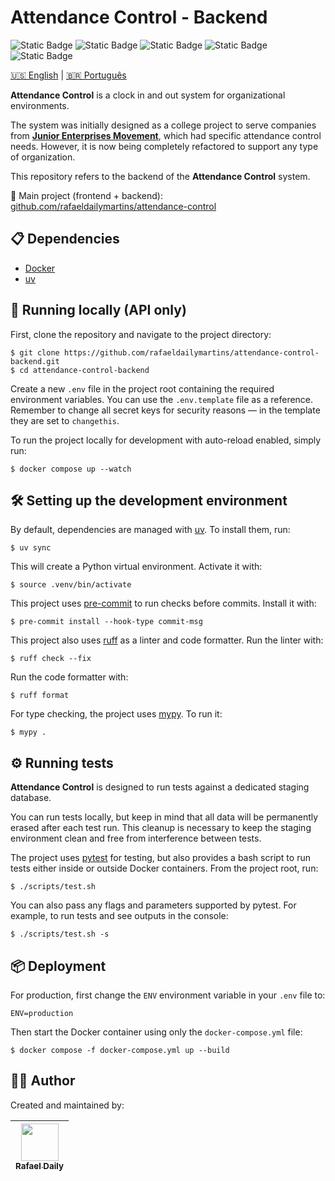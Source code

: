 # Attendance Control - Backend
![Static Badge](https://img.shields.io/badge/Test-passing-green)
![Static Badge](https://img.shields.io/badge/python-3.12-blue?logo=python)
![Static Badge](https://img.shields.io/badge/docker-28.3-blue?logo=docker)
![Static Badge](https://img.shields.io/badge/postgreSQL-17.5-blue?logo=postgresql)
![Static Badge](https://img.shields.io/badge/uv-0.7.19-blue?logo=uv)

[🇺🇸 English](README.md) | [🇧🇷 Português](README.pt-br.md)

**Attendance Control** is a clock in and out system for organizational environments.

The system was initially designed as a college project to serve companies from [**Junior Enterprises Movement**](https://brasiljunior.org.br/conheca-o-mej), which had specific attendance control needs. However, it is now being completely refactored to support any type of organization.

This repository refers to the backend of the **Attendance Control** system.

🔗 Main project (frontend + backend): [github.com/rafaeldailymartins/attendance-control](https://github.com/rafaeldailymartins/attendance-control)

## 📋 Dependencies

- [Docker](https://www.docker.com/)
- [uv](https://docs.astral.sh/uv/)

## 🚀 Running locally (API only)

First, clone the repository and navigate to the project directory:

```console
$ git clone https://github.com/rafaeldailymartins/attendance-control-backend.git
$ cd attendance-control-backend
```

Create a new `.env` file in the project root containing the required environment variables.
You can use the `.env.template` file as a reference. Remember to change all secret keys for security reasons — in the template they are set to `changethis`.

To run the project locally for development with auto-reload enabled, simply run:

```console
$ docker compose up --watch
```

## 🛠️ Setting up the development environment

By default, dependencies are managed with [uv](https://docs.astral.sh/uv/). To install them, run:

```console
$ uv sync
```

This will create a Python virtual environment. Activate it with:

```console
$ source .venv/bin/activate
```

This project uses [pre-commit](https://pre-commit.com/)  to run checks before commits. Install it with:

```console
$ pre-commit install --hook-type commit-msg
```

This project also uses [ruff](https://docs.astral.sh/ruff/) as a linter and code formatter.
Run the linter with:

```console
$ ruff check --fix
```

Run the code formatter with:

```console
$ ruff format
```

For type checking, the project uses [mypy](https://mypy-lang.org/). To run it:

```console
$ mypy .
```

## ⚙️ Running tests

**Attendance Control** is designed to run tests against a dedicated staging database.

You can run tests locally, but keep in mind that all data will be permanently erased after each test run.
This cleanup is necessary to keep the staging environment clean and free from interference between tests.

The project uses [pytest](https://docs.pytest.org/) for testing, but also provides a bash script to run tests either inside or outside Docker containers.
From the project root, run:

```console
$ ./scripts/test.sh
```

You can also pass any flags and parameters supported by pytest. For example, to run tests and see outputs in the console:

```console
$ ./scripts/test.sh -s
```

## 📦 Deployment
For production, first change the `ENV` environment variable in your `.env` file to:
```env
ENV=production
```

Then start the Docker container using only the `docker-compose.yml` file:

```console
$ docker compose -f docker-compose.yml up --build
```

## 👨‍💻 Author

Created and maintained by:

| [<img src="https://avatars.githubusercontent.com/u/162728324?v=4" width="60px;"/><br /><sub><b>Rafael Daily</b></sub>](https://github.com/rafaeldailymartins)
| :---: |
